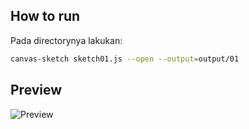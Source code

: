 ## How to run
Pada directorynya lakukan:
```sh
canvas-sketch sketch01.js --open --output=output/01
```

## Preview
![Preview](https://drive.google.com/uc?id=13yR0EUnYXsWRnPSiDQIs_w_cSbas7s3o)

